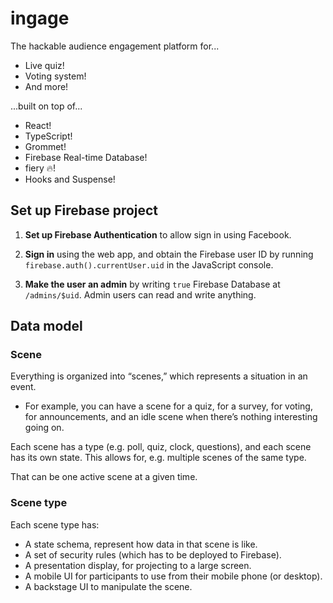 # ingage

The hackable audience engagement platform for...

- Live quiz!
- Voting system!
- And more!

...built on top of...

- React!
- TypeScript!
- Grommet!
- Firebase Real-time Database!
- fiery :fire:!
- Hooks and Suspense!

## Set up Firebase project

1. **Set up Firebase Authentication** to allow sign in using Facebook.

2. **Sign in** using the web app, and obtain the Firebase user ID by running
   `firebase.auth().currentUser.uid` in the JavaScript console.

3. **Make the user an admin** by writing `true` Firebase Database at
   `/admins/$uid`. Admin users can read and write anything.

## Data model

### Scene

Everything is organized into “scenes,” which represents a situation in an event.

- For example, you can have a scene for a quiz, for a survey, for voting, for
  announcements, and an idle scene when there’s nothing interesting going on.

Each scene has a type (e.g. poll, quiz, clock, questions), and each scene has
its own state. This allows for, e.g. multiple scenes of the same type.

That can be one active scene at a given time.

### Scene type

Each scene type has:

- A state schema, represent how data in that scene is like.
- A set of security rules (which has to be deployed to Firebase).
- A presentation display, for projecting to a large screen.
- A mobile UI for participants to use from their mobile phone (or desktop).
- A backstage UI to manipulate the scene.
